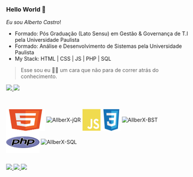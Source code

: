 ### **Hello World** 👋 
_Eu sou Alberto Castro_!

- Formado: Pós Graduação (Lato Sensu) em Gestão & Governança de T.I pela Universidade Paulista  
- Formado: Análise e Desenvolvimento de Sistemas pela Universidade Paulista  
- My Stack: HTML | CSS | JS | PHP | SQL  

> Esse sou eu 🙋‍♂️ um cara que não para de correr atrás do conhecimento.

<div>
  <a href="https://github.com/AllberX">
    <img height="120em" src="https://github-readme-stats.vercel.app/api?username=AllberX&show_icons=true&theme=chartreuse-dark&include_all_commits=true&count_private=true"/>
    <img height="120em" src="https://github-readme-stats.vercel.app/api/top-langs/?username=AllberX&layout=compact&langs_count=16&theme=chartreuse-dark"/>
  </a>
</div>

##

<div style="display: inline_block"><br>
  <img align="center" alt="AllberX-HTML" height="60" width="105" src="https://raw.githubusercontent.com/devicons/devicon/master/icons/html5/html5-original.svg">
  <img align="center" alt="AllberX-jQR" height="60" width="175" src="https://img.shields.io/badge/jQuery-0769AD?style=for-the-badge&logo=jquery&logoColor=white">
  <img align="center" alt="AllberX-Js" height="60" width="50" src="https://raw.githubusercontent.com/devicons/devicon/master/icons/javascript/javascript-plain.svg">
  <img align="center" alt="AllberX-CSS" height="60" width="50" src="https://raw.githubusercontent.com/devicons/devicon/master/icons/css3/css3-original.svg">
  <img align="center" alt="AllberX-BST" height="60" width="175" src="https://img.shields.io/badge/Bootstrap-563D7C?style=for-the-badge&logo=bootstrap&logoColor=white">
  <img align="center" alt="AllberX-PHP" height="60" width="90" src="https://raw.githubusercontent.com/devicons/devicon/master/icons/php/php-original.svg">
  <img align="center" alt="AllberX-SQL" height="60" width="175" src="https://img.shields.io/badge/MySQL-00000F?style=for-the-badge&logo=mysql&logoColor=white">
</div>

##

<div>
  <a href="https://www.youtube.com/channel/UCHQFhmUvPmasvEBKBTFUXuQ/videos" target="_blank">
    <img src="https://img.shields.io/badge/YouTube-FF0000?style=for-the-badge&logo=youtube&logoColor=white">
  </a>
  <a href="mailto:allber.analista@gmail.com">
    <img src="https://img.shields.io/badge/-Gmail-%23333?style=for-the-badge&logo=gmail&logoColor=white">
  </a>
  <a href="https://www.linkedin.com/in/albertocastrosilva/" target="_blank">
    <img src="https://img.shields.io/badge/-LinkedIn-%230077B5?style=for-the-badge&logo=linkedin&logoColor=white">
  </a>
</div>
